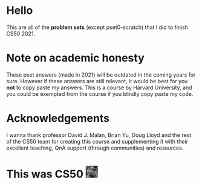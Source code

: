 # Hello 
This are all of the **problem sets** (except pset0-scratch) that I did to finish CS50 2021.  

# Note on academic honesty
These pset answers (made in 2021) will be outdated in the coming years for sure. However if these answers are still relevant, it would be best for you **not** to copy paste my answers. This is a course by Harvard University, and you could be exempted from the course if you blindly copy paste my code.

# Acknowledgements
I wanna thank professor David J. Malan, Brian Yu, Doug Lloyd and the rest of the CS50 team for creating this course and supplementing it with their excellent teaching, QnA support (through communities) and resources.  

# This was CS50 ![CS50 cat](https://github.com/AncientSoup/CS50_2021/blob/main/Hnet.com-image.jpg)
